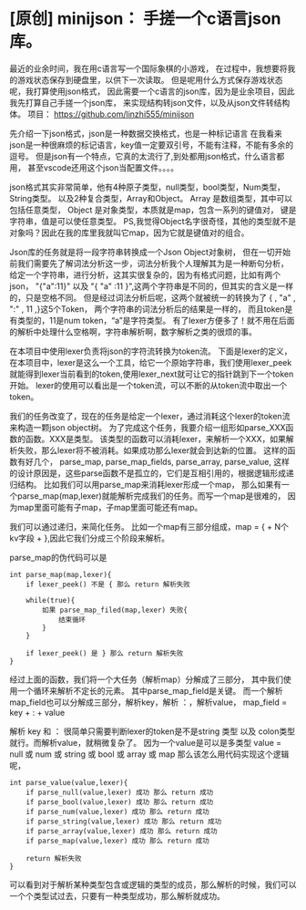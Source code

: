 # [原创] minijson： 手搓一个c语言json库。

最近的业余时间，我在用c语言写一个国际象棋的小游戏，
在过程中，我想要将我的游戏状态保存到硬盘里，以供下一次读取。
但是呢用什么方式保存游戏状态呢，我打算使用json格式，
因此需要一个c语言的json库，因为是业余项目，因此我先打算自己手搓一个json库，
来实现结构转json文件，以及从json文件转结构体。
项目：
https://github.com/linzhi555/minijson


先介绍一下json格式，json是一种数据交换格式，也是一种标记语言
在我看来json是一种很麻烦的标记语言，key值一定要双引号，不能有注释，不能有多余的逗号。
但是json有一个特点，它真的太流行了,到处都用json格式，什么语言都用，
甚至vscode还用这个json当配置文件。。。。

json格式其实非常简单，他有4种原子类型，null类型，bool类型，Num类型，String类型。
以及2种复合类型，Array和Object。
Array 是数组类型，其中可以包括任意类型，
Object 是对象类型，本质就是map，包含一系列的键值对， 键是字符串，值是可以使任意类型。
PS,我觉得Object名字很奇怪，其他的类型就不是对象吗？因此在我的库里我就叫它map，因为它就是键值对的组合。

Json库的任务就是将一段字符串转换成一个Json Object对象树，
但在一切开始前我们需要先了解词法分析这一步，词法分析我个人理解其为是一种断句分析，
给定一个字符串，进行分析，这其实很复杂的，因为有格式问题，比如有两个json，
"{"a":11}" 以及 "{ "a" :11   }",这两个字符串是不同的，但其实的含义是一样的，只是空格不同。
但是经过词法分析后呢，这两个就被统一的转换为了 { , "a" , ":" , 11 ,}这5个Token，
两个字符串的词法分析后的结果是一样的，
而且token是有类型的，11是num token，“a”是字符类型。
有了lexer方便多了！就不用在后面的解析中处理什么空格啊，字符串解析啊，数字解析之类的很烦的事。

在本项目中使用lexer负责将json的字符流转换为token流。
下面是lexer的定义，在本项目中，lexer是这么一个工具，给它一个原始字符串，我们使用lexer_peek
就能得到lexer当前看到的token,使用lexer_next就可让它的指针跳到下一个token开始。
lexer的使用可以看出是一个token流，可以不断的从token流中取出一个token。


我们的任务改变了，现在的任务是给定一个lexer，通过消耗这个lexer的token流来构造一颗json object树。
为了完成这个任务，我要介绍一组形如parse_XXX函数的函数。XXX是类型。
该类型的函数可以消耗lexer，来解析一个XXX，如果解析失败，那么lexer将不被消耗。如果成功那么lexer就会到达新的位置。
这样的函数有好几个，
parse_map,
parse_map_fields,
parse_array,
parse_value,
这样的设计原因是，这些parse函数不是孤立的，它们是互相引用的，根据逻辑形成递归结构。
比如我们可以用parse_map来消耗lexer形成一个map，
那么如果有一个parse_map(map,lexer)就能解析完成我们的任务。而写一个map是很难的，
因为map里面可能有子map，子map里面可能还有map。

我们可以通过递归，来简化任务。
比如一个map有三部分组成，map = { + N个kv字段 + },因此它我们分成三个阶段来解析。

parse_map的伪代码可以是

```
int parse_map(map,lexer){
    if lexer_peek() 不是 { 那么 return 解析失败

    while(true){
        如果 parse_map_filed(map,lexer) 失败{
            结束循环
        }
    }

    if lexer_peek() 是 } 那么 return 解析失败
}
```
经过上面的函数，我们将一个大任务（解析map）分解成了三部分，
其中我们使用一个循环来解析不定长的元素。
其中parse_map_field是关键。
而一个解析 map_field也可以分解成三部分，解析key，解析 ：，解析value，
map_field = key + : + value

解析 key 和 ： 很简单只需要判断lexer的token是不是string 类型 以及
colon类型就行。而解析value，就稍微复杂了。
因为一个value是可以是多类型
value = null 或 num 或 string 或 bool 或 array 或 map
那么该怎么用代码实现这个逻辑呢，
```
int parse_value(value,lexer){
    if parse_null(value,lexer) 成功 那么 return 成功
    if parse_bool(value,lexer) 成功 那么 return 成功
    if parse_num(value,lexer) 成功 那么 return 成功
    if parse_string(value,lexer) 成功 那么 return 成功
    if parse_array(value,lexer) 成功 那么 return 成功
    if parse_map(value,lexer) 成功 那么 return 成功

    return 解析失败
}
```
可以看到对于解析某种类型包含或逻辑的类型的成员，那么解析的时候，我们可以一个个类型试过去，只要有一种类型成功，那么解析就成功。

















